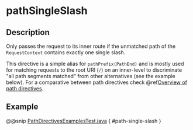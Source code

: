 <a id="pathsingleslash-java"></a>
# pathSingleSlash

## Description

Only passes the request to its inner route if the unmatched path of the `RequestContext`
contains exactly one single slash.

This directive is a simple alias for `pathPrefix(PathEnd)` and is mostly used for matching requests to the root URI
(`/`) on an inner-level to discriminate "all path segments matched" from other alternatives (see the example below). For a comparative between path directives check @ref[Overview of path directives](index.md#overview-path-java). 

## Example

@@snip [PathDirectivesExamplesTest.java](../../../../../../../test/java/docs/http/javadsl/server/directives/PathDirectivesExamplesTest.java) { #path-single-slash }